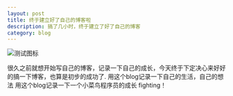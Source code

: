 ```yaml
---
layout: post
title: 终于建立好了自己的博客啦
description: 搞了几小时，终于建立了好了自己的博客
category: blog
---
```


![测试图标](http://www.liangye.info/images/icons.gif "test")

很久之前就想开始写自己的博客，记录一下自己的成长，今天终于下定决心来好好的搞一下博客，也算是初步的成功了.
用这个blog记录一下自己的生活，自己的想法
用这个blog记录一下一个小菜鸟程序员的成长
fighting！


